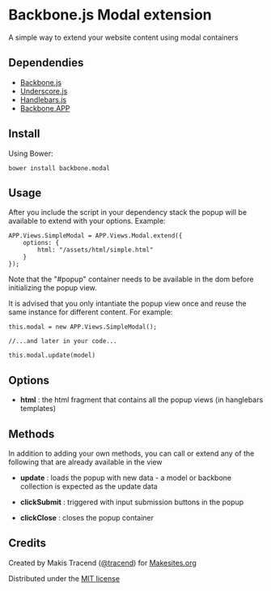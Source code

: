 # Backbone.js Modal extension

A simple way to extend your website content using modal containers

## Dependendies

* [Backbone.js](http://backbonejs.org/)
* [Underscore.js](http://underscorejs.org/)
* [Handlebars.js](http://handlebarsjs.com/)
* [Backbone.APP](http://github.com/makesites/backbone-app)

## Install

Using Bower: 
```
bower install backbone.modal
```

## Usage

After you include the script in your dependency stack the popup will be available to extend with your options. Example: 
```
APP.Views.SimpleModal = APP.Views.Modal.extend({
	options: {
		html: "/assets/html/simple.html"
	}
});
```

Note that the "#popup" container needs to be available in the dom before initializing the popup view. 

It is advised that you only intantiate the popup view once and reuse the same instance for different content. For example: 
```
this.modal = new APP.Views.SimpleModal();

//...and later in your code...

this.modal.update(model)
```


## Options

* **html** : the html fragment that contains all the popup views (in hanglebars templates) 

## Methods

In addition to adding your own methods, you can call or extend any of the following that are already available in the view

* **update** : loads the popup with new data - a model or backbone collection is expected as the update data

* **clickSubmit** : triggered with input submission buttons in the popup

* **clickClose** : closes the popup container


## Credits 

Created by Makis Tracend ([@tracend](http://github.com/tracend)) for [Makesites.org](http://makesites.org)

Distributed under the [MIT license](http://makesites.org/license/mit.txt)

